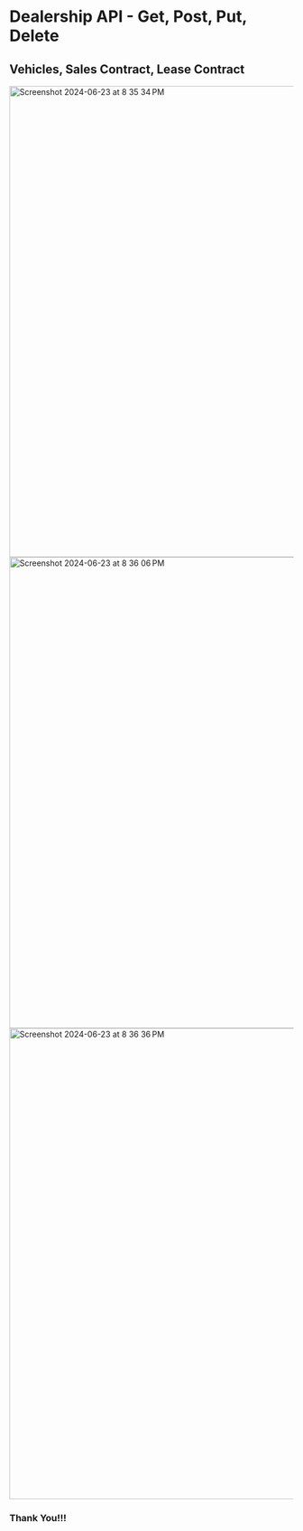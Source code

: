 # Dealership API - Get, Post, Put, Delete

## Vehicles, Sales Contract, Lease Contract
<img width="834" alt="Screenshot 2024-06-23 at 8 35 34 PM" src="https://github.com/nuhiii/Dealership_API_Starter/assets/143645213/bbda5476-6288-4bc0-9663-6145848935d9">
<img width="834" alt="Screenshot 2024-06-23 at 8 36 06 PM" src="https://github.com/nuhiii/Dealership_API_Starter/assets/143645213/da0535b4-ff18-4ba1-8254-69b3e46256e0">
<img width="834" alt="Screenshot 2024-06-23 at 8 36 36 PM" src="https://github.com/nuhiii/Dealership_API_Starter/assets/143645213/ea039e22-ecec-4dc8-9177-0e406f0d0101">

### Thank You!!!
